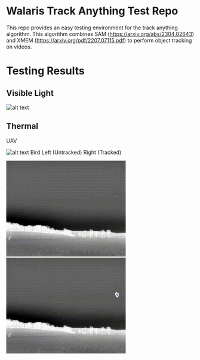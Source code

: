 # Walaris Track Anything Test Repo

This repo provides an easy testing environment for the track anything algorithm. This algorithm combines SAM (https://arxiv.org/abs/2304.02643) and XMEM (https://arxiv.org/pdf/2207.07115.pdf) to perform object tracking on videos.

# Testing Results

## Visible Light
![alt text](https://github.com/GraysonWalaris/track_anything_testing/blob/main/test_results/multi_mask_tracking.gif)

## Thermal
UAV

![alt text](https://github.com/GraysonWalaris/track_anything_testing/blob/main/test_results/thermal_uav_tracking.gif)
Bird
Left (Untracked)                 Right (Tracked)

![alt text](https://github.com/GraysonWalaris/track_anything_testing/blob/main/test_results/thermal_bird_11.gif)
![alt text](https://github.com/GraysonWalaris/track_anything_testing/blob/main/test_results/thermal_bird_11_tracking.gif)

